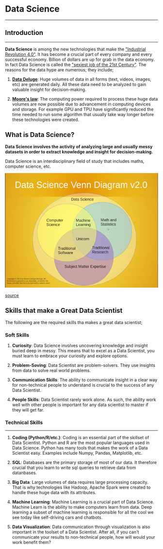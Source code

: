# Data Science

---

## Introduction

---

**Data Science** is among the new technologies that make the ["Industrial Revolution 4.0"](https://en.wikipedia.org/wiki/Industry_4.0). It has become a crucial part of every company and every successful economy. Billion of dollars are up for grab in the data economy. In fact Data Science is called the ["sexiest job of the 21st Century"](https://www.forbes.com/sites/sap/2014/01/21/data-scientist-sexiest-job-of-the-century/#1ebdf15a674b). The reasons for the data hype are numerous; they include;

1. **[Data Deluge](http://science.psu.edu/sciencejournaldec2012/archives/june-2016/features/data-deluge)**: Huge volumes of data in all forms (text, videos, images, etc) are generated daily. All these data need to be analyzed to gain valuable insight for decision-making.

2. **[Moore's law](https://en.wikipedia.org/wiki/Moore%27s_law)**: The computing power required to process these huge data volumes are now possible due to advancement in computing devices and storage. For example GPU and TPU have significantly reduced the time needed to run some algorithm that usually take way longer before these technologies were created.

## What is Data Science?

**Data Science involves the activity of analyzing large and usually messy datasets in order to extract knowledge and insight for decision-making.**

Data Science is an interdisciplinary field of study that includes maths, computer science, etc.

![Data Science](../images/data-science.png)

[source](https://www.kdnuggets.com/2016/10/battle-data-science-venn-diagrams.html)

## Skills that make a Great Data Scientist

The following are the required skills tha makes a great data scientist;

### Soft Skills

1. **Curiosity**: Data Science involves uncovering knowledge and insight buried deep in messy. This means that to excel as a Data Scientist, you must learn to embrace your curiosity and explore options.

2. **Problem-Soving**: Data Scientist are problem-solvers. They use insights from data to solve real world problems.

3. **Communication Skills**: The ability to communicate insight in a clear way for non-technical people to understand is crucial to the success of any Data Scientist.

4) **People Skills**: Data Scientist rarely work alone. As such, the ability work well with other people is important for any data scientist to master if they will get far.

### Technical Skills

---

1. **Coding (Python/R/etc.)**: Coding is an essential part of the skillset of Data Scientist. Python and R are the most popular languages used in Data Science. Python has many tools that makes the work of a Data Scientist easy. Examples include Numpy, Pandas, Matplotlib, etc.

2. **SQL**: Databases are the primary storage of most of our data. It therefore crucial that you learn to write sql queries to retrieve data from datanbases.

3. **Big Data**: Large volumes of data requires large processing capacity. That is why technologies like Hadoop, Apache Spark were created to handle these huge data with its attributes.

4. **Machine Learning**: Machine Learning is a crucial part of Data Science. Machine Learn is the ability to make computers learn from data. Deep learning a subset of machine learning is responsible for all the cool we see today like self-driving cars and chatbots.

5. **Data Visualization**: Data communication through visualization is also important in the toolset of a Data Scientist. After all, if you can't communicate your results to non-technical people, how will would your work benefit them?
